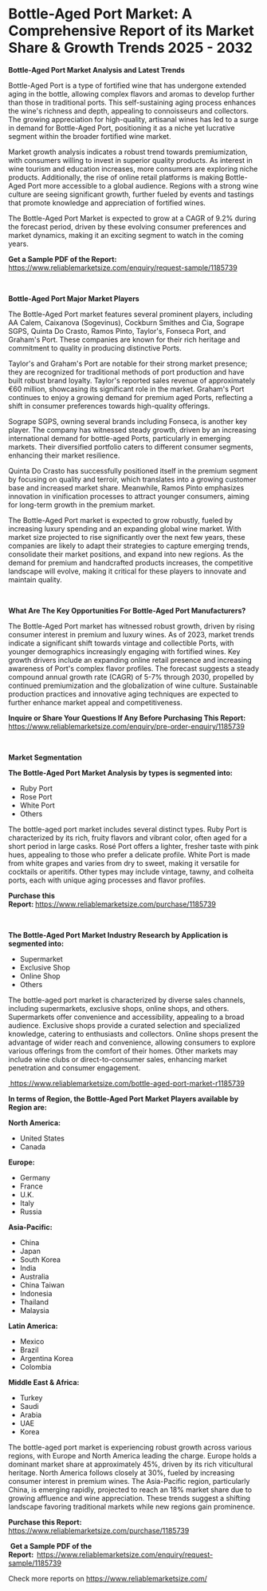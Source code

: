 <p><h1>Bottle-Aged Port Market: A Comprehensive Report of its Market Share & Growth Trends 2025 - 2032</h1></p><p><strong>Bottle-Aged Port Market Analysis and Latest Trends</strong></p>
<p><p>Bottle-Aged Port is a type of fortified wine that has undergone extended aging in the bottle, allowing complex flavors and aromas to develop further than those in traditional ports. This self-sustaining aging process enhances the wine's richness and depth, appealing to connoisseurs and collectors. The growing appreciation for high-quality, artisanal wines has led to a surge in demand for Bottle-Aged Port, positioning it as a niche yet lucrative segment within the broader fortified wine market.</p><p>Market growth analysis indicates a robust trend towards premiumization, with consumers willing to invest in superior quality products. As interest in wine tourism and education increases, more consumers are exploring niche products. Additionally, the rise of online retail platforms is making Bottle-Aged Port more accessible to a global audience. Regions with a strong wine culture are seeing significant growth, further fueled by events and tastings that promote knowledge and appreciation of fortified wines.</p><p>The Bottle-Aged Port Market is expected to grow at a CAGR of 9.2% during the forecast period, driven by these evolving consumer preferences and market dynamics, making it an exciting segment to watch in the coming years.</p></p>
<p><strong>Get a Sample PDF of the Report:&nbsp;</strong> <a href="https://www.reliablemarketsize.com/enquiry/request-sample/1185739?utm_campaign=2946&utm_medium=2&utm_source=Github&utm_content=ia&utm_term=28032025&utm_id=bottle-aged-port">https://www.reliablemarketsize.com/enquiry/request-sample/1185739</a></p>
<p>&nbsp;</p>
<p><strong>Bottle-Aged Port Major Market Players</strong></p>
<p><p>The Bottle-Aged Port market features several prominent players, including AA Calem, Caixanova (Sogevinus), Cockburn Smithes and Cia, Sogrape SGPS, Quinta Do Crasto, Ramos Pinto, Taylor's, Fonseca Port, and Graham's Port. These companies are known for their rich heritage and commitment to quality in producing distinctive Ports. </p><p>Taylor's and Graham's Port are notable for their strong market presence; they are recognized for traditional methods of port production and have built robust brand loyalty. Taylor's reported sales revenue of approximately €60 million, showcasing its significant role in the market. Graham's Port continues to enjoy a growing demand for premium aged Ports, reflecting a shift in consumer preferences towards high-quality offerings.</p><p>Sogrape SGPS, owning several brands including Fonseca, is another key player. The company has witnessed steady growth, driven by an increasing international demand for bottle-aged Ports, particularly in emerging markets. Their diversified portfolio caters to different consumer segments, enhancing their market resilience.</p><p>Quinta Do Crasto has successfully positioned itself in the premium segment by focusing on quality and terroir, which translates into a growing customer base and increased market share. Meanwhile, Ramos Pinto emphasizes innovation in vinification processes to attract younger consumers, aiming for long-term growth in the premium market.</p><p>The Bottle-Aged Port market is expected to grow robustly, fueled by increasing luxury spending and an expanding global wine market. With market size projected to rise significantly over the next few years, these companies are likely to adapt their strategies to capture emerging trends, consolidate their market positions, and expand into new regions. As the demand for premium and handcrafted products increases, the competitive landscape will evolve, making it critical for these players to innovate and maintain quality.</p></p>
<p>&nbsp;</p>
<p><strong>What Are The Key Opportunities For Bottle-Aged Port Manufacturers?</strong></p>
<p><p>The Bottle-Aged Port market has witnessed robust growth, driven by rising consumer interest in premium and luxury wines. As of 2023, market trends indicate a significant shift towards vintage and collectible Ports, with younger demographics increasingly engaging with fortified wines. Key growth drivers include an expanding online retail presence and increasing awareness of Port's complex flavor profiles. The forecast suggests a steady compound annual growth rate (CAGR) of 5-7% through 2030, propelled by continued premiumization and the globalization of wine culture. Sustainable production practices and innovative aging techniques are expected to further enhance market appeal and competitiveness.</p></p>
<p><strong>Inquire or Share Your Questions If Any Before Purchasing This Report:</strong> <a href="https://www.reliablemarketsize.com/enquiry/pre-order-enquiry/1185739?utm_campaign=2946&utm_medium=2&utm_source=Github&utm_content=ia&utm_term=28032025&utm_id=bottle-aged-port">https://www.reliablemarketsize.com/enquiry/pre-order-enquiry/1185739</a></p>
<p>&nbsp;</p>
<p><strong>Market Segmentation</strong></p>
<p><strong>The Bottle-Aged Port Market Analysis by types is segmented into:</strong></p>
<p><ul><li>Ruby Port</li><li>Rose Port</li><li>White Port</li><li>Others</li></ul></p>
<p><p>The bottle-aged port market includes several distinct types. Ruby Port is characterized by its rich, fruity flavors and vibrant color, often aged for a short period in large casks. Rosé Port offers a lighter, fresher taste with pink hues, appealing to those who prefer a delicate profile. White Port is made from white grapes and varies from dry to sweet, making it versatile for cocktails or aperitifs. Other types may include vintage, tawny, and colheita ports, each with unique aging processes and flavor profiles.</p></p>
<p><strong>Purchase this Report:&nbsp;</strong><a href="https://www.reliablemarketsize.com/purchase/1185739?utm_campaign=2946&utm_medium=2&utm_source=Github&utm_content=ia&utm_term=28032025&utm_id=bottle-aged-port">https://www.reliablemarketsize.com/purchase/1185739</a></p>
<p>&nbsp;</p>
<p><strong>The Bottle-Aged Port Market Industry Research by Application is segmented into:</strong></p>
<p><ul><li>Supermarket</li><li>Exclusive Shop</li><li>Online Shop</li><li>Others</li></ul></p>
<p><p>The bottle-aged port market is characterized by diverse sales channels, including supermarkets, exclusive shops, online shops, and others. Supermarkets offer convenience and accessibility, appealing to a broad audience. Exclusive shops provide a curated selection and specialized knowledge, catering to enthusiasts and collectors. Online shops present the advantage of wider reach and convenience, allowing consumers to explore various offerings from the comfort of their homes. Other markets may include wine clubs or direct-to-consumer sales, enhancing market penetration and consumer engagement.</p></p>
<p><a href="https://www.reliablemarketsize.com/bottle-aged-port-market-r1185739?utm_campaign=2946&utm_medium=2&utm_source=Github&utm_content=ia&utm_term=28032025&utm_id=bottle-aged-port">&nbsp;https://www.reliablemarketsize.com/bottle-aged-port-market-r1185739</a></p>
<p><strong>In terms of Region, the Bottle-Aged Port Market Players available by Region are:</strong></p>
<p>
    <p> <strong> North America: </strong>
        <ul>
            <li>United States</li>
            <li>Canada</li>
        </ul>
        </p> 
    <p> <strong> Europe: </strong>
        <ul>
            <li>Germany</li>
            <li>France</li>
            <li>U.K.</li>
            <li>Italy</li>
            <li>Russia</li>
        </ul>
        </p> 
    <p> <strong> Asia-Pacific: </strong>
        <ul>
            <li>China</li>
            <li>Japan</li>
            <li>South Korea</li>
            <li>India</li>
            <li>Australia</li>
            <li>China Taiwan</li>
            <li>Indonesia</li>
            <li>Thailand</li>
            <li>Malaysia</li>
        </ul>
        </p> 
    <p> <strong> Latin America: </strong>
        <ul>
            <li>Mexico</li>
            <li>Brazil</li>
            <li>Argentina Korea</li>
            <li>Colombia</li>
        </ul>
        </p> 
    <p> <strong> Middle East & Africa: </strong>
        <ul>
            <li>Turkey</li>
            <li>Saudi</li>
            <li>Arabia</li>
            <li>UAE</li>
            <li>Korea</li>
        </ul>
    </p>
    </p>
<p><p>The bottle-aged port market is experiencing robust growth across various regions, with Europe and North America leading the charge. Europe holds a dominant market share at approximately 45%, driven by its rich viticultural heritage. North America follows closely at 30%, fueled by increasing consumer interest in premium wines. The Asia-Pacific region, particularly China, is emerging rapidly, projected to reach an 18% market share due to growing affluence and wine appreciation. These trends suggest a shifting landscape favoring traditional markets while new regions gain prominence.</p></p>
<p><strong>Purchase this Report: </strong><a href="https://www.reliablemarketsize.com/purchase/1185739?utm_campaign=2946&utm_medium=2&utm_source=Github&utm_content=ia&utm_term=28032025&utm_id=bottle-aged-port">https://www.reliablemarketsize.com/purchase/1185739</a></p>
<p>&nbsp;<strong>Get a Sample PDF of the Report:&nbsp;&nbsp;</strong><a href="https://www.reliablemarketsize.com/enquiry/request-sample/1185739?utm_campaign=2946&utm_medium=2&utm_source=Github&utm_content=ia&utm_term=28032025&utm_id=bottle-aged-port">https://www.reliablemarketsize.com/enquiry/request-sample/1185739</a></p>
<p><strong></strong></p>
<p>Check more reports on <a href="https://www.reliablemarketsize.com/?utm_campaign=2946&utm_medium=2&utm_source=Github&utm_content=ia&utm_term=28032025&utm_id=bottle-aged-port">https://www.reliablemarketsize.com/</a></p>